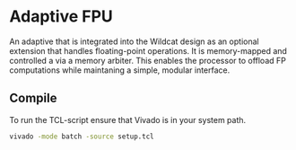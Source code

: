 # Adaptive FPU
An adaptive that is integrated into the Wildcat design as an optional extension that handles floating-point operations. It is memory-mapped and controlled a via a memory arbiter. This enables the processor to offload FP computations while maintaning a simple, modular interface.


## Compile
To run the TCL-script ensure that Vivado is in your system path. 
```bash
vivado -mode batch -source setup.tcl
```

